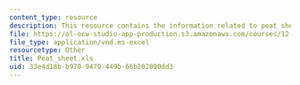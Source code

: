 ```yaml
---
content_type: resource
description: This resource contains the information related to peat sheet.
file: https://ol-ocw-studio-app-production.s3.amazonaws.com/courses/12-119-analytical-techniques-for-studying-environmental-and-geologic-samples-spring-2011/33e4d18bb9709479449b66b202890dd3_Peat_sheet.xls
file_type: application/vnd.ms-excel
resourcetype: Other
title: Peat_sheet.xls
uid: 33e4d18b-b970-9479-449b-66b202890dd3
---
```

